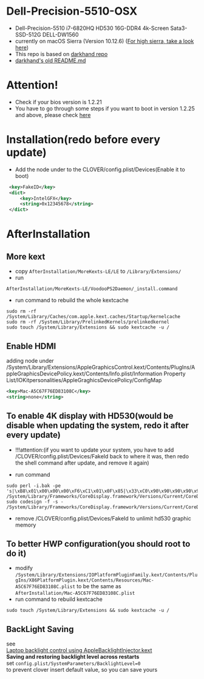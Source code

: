 # Dell-Precision-5510-OSX
* Dell-Precision-5510 i7-6820HQ HD530 16G-DDR4 4k-Screen Sata3-SSD-512G DELL-DW1560  
* currently on macOS Sierra (Version 10.12.6) ([For high sierra, take a look here](https://github.com/scottsanett/M5510-4K-High-Sierra-Installation))
* This repo is based on
[darkhand repo](https://github.com/darkhandz/XPS15-9550-Sierra)  
* [darkhand's old README.md](https://github.com/darkhandz/XPS15-9550-Sierra/tree/fffd216d05be57256c2aac7ddafacb343bad0e69)  
# Attention!
* Check if your bios version is 1.2.21
* You have to go through some steps if you want to boot in version 1.2.25 and above, please check [here](https://github.com/wmchris/DellXPS15-9550-OSX/blob/master/Tutorial_10.12_Step7.md#osx-doesnt-boot-anymore-after-firmware-upgrade-to-1225-or-higher) 
# Installation(redo before every update)
* Add the node under to the CLOVER/config.plist/Devices(Enable it to boot)
```XML
 <key>FakeID</key>
 <dict>
     <key>IntelGFX</key>
     <string>0x12345678</string>
 </dict>
```
# AfterInstallation
## More kext
* copy `AfterInstallation/MoreKexts-LE/LE` to `/Library/Extensions/`  
* run
```shell
AfterInstallation/MoreKexts-LE/VoodooPS2Daemon/_install.command
```  
* run command to rebuild the whole kextcache  
```shell
sudo rm -rf /System/Library/Caches/com.apple.kext.caches/Startup/kernelcache
sudo rm -rf /System/Library/PrelinkedKernels/prelinkedkernel
sudo touch /System/Library/Extensions && sudo kextcache -u /
```

## Enable HDMI  
adding node under /System/Library/Extensions/AppleGraphicsControl.kext/Contents/PlugIns/AppleGraphicsDevicePolicy.kext/Contents/Info.plist/Information Property List/IOKitpersonalities/AppleGraghicsDevicePolicy/ConfigMap  
```XML
<key>Mac-A5C67F76ED83108C</key>
<string>none</string>

```
## To enable 4K display with HD530(would be disable when updating the system, redo it after every update)
* !!!attention:(if you want to update your system, you have to add /CLOVER/config.plist/Devices/FakeId back to where it was, then redo the shell command after update, and remove it again)

* run command   
```shell
sudo perl -i.bak -pe 's|\xB8\x01\x00\x00\x00\xF6\xC1\x01\x0F\x85|\x33\xC0\x90\x90\x90\x90\x90\x90\x90\xE9|sg' /System/Library/Frameworks/CoreDisplay.framework/Versions/Current/CoreDisplay
sudo codesign -f -s - /System/Library/Frameworks/CoreDisplay.framework/Versions/Current/CoreDisplay
```
* remove /CLOVER/config.plist/Devices/FakeId to unlimit hd530 graphic memory

## To better HWP configuration(you should root to do it)
* modify  
`/System/Library/Extensions/IOPlatformPluginFamily.kext/Contents/PlugIns/X86PlatformPlugin.kext/Contents/Resources/Mac-A5C67F76ED83108C.plist`
to be the same as   
`AfterInstallation/Mac-A5C67F76ED83108C.plist`  
* run command to rebuild kextcache  
```shell
sudo touch /System/Library/Extensions && sudo kextcache -u /
```

## BackLight Saving
see  
[Laptop backlight control using AppleBacklightInjector.kext](https://www.tonymacx86.com/threads/guide-laptop-backlight-control-using-applebacklightinjector-kext.218222/)    
**Saving and restoring backlight level across restarts**  
set `config.plist/SystemParameters/BacklightLevel=0`  
to prevent clover insert default value, so you can save yours

